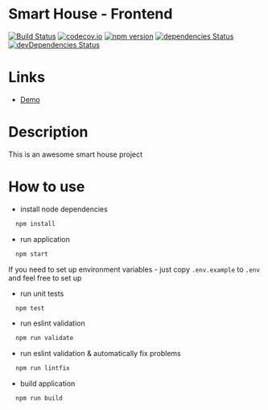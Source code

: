 # Smart House - Frontend
[![Build Status](https://travis-ci.org/garage-it/SmartHouse-frontend.svg?branch=master)](https://travis-ci.org/garage-it/SmartHouse-frontend)
[![codecov.io](https://codecov.io/github/garage-it/SmartHouse-frontend/coverage.svg?branch=master)](https://codecov.io/github/garage-it/SmartHouse-frontend?branch=master)
[![npm version](https://badge.fury.io/js/smart-house-frontend.svg)](https://badge.fury.io/js/smart-house-frontend)
[![dependencies Status](https://david-dm.org/garage-it/SmartHouse-frontend/status.svg)](https://david-dm.org/garage-it/SmartHouse-frontend)
[![devDependencies Status](https://david-dm.org/garage-it/SmartHouse-frontend/dev-status.svg)](https://david-dm.org/garage-it/SmartHouse-frontend?type=dev)

# Links
* [Demo](https://garage-it-smart-house.herokuapp.com)

# Description
This is an awesome smart house project

# How to use
- install node dependencies
```sh
  npm install
```

- run application
```sh
  npm start
```

If you need to set up environment variables - just copy ```.env.example``` to ```.env``` and feel free to set up

- run unit tests
```sh
  npm test
```

- run eslint validation
```sh
  npm run validate
```

- run eslint validation & automatically fix problems
```sh
  npm run lintfix
```

- build application
```sh
  npm run build
```
